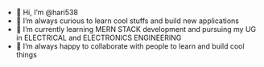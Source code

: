 - 👋 Hi, I’m @hari538
- 👀 I’m always curious to learn cool stuffs and build new applications
- 🌱 I’m currently learning  MERN STACK development and pursuing my UG in ELECTRICAL and ELECTRONICS ENGINEERING
- 💞️ I’m always happy to collaborate with people to learn and build  cool things


<!---
hari538/hari538 is a ✨ special ✨ repository because its `README.md` (this file) appears on your GitHub profile.
You can click the Preview link to take a look at your changes.
--->
